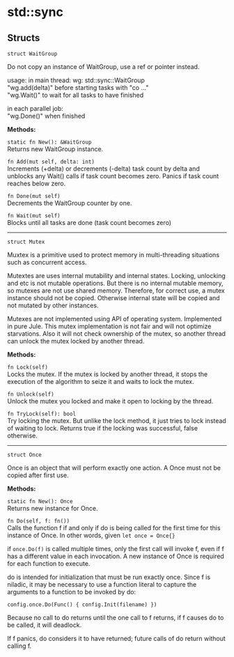 # std::sync

## Structs
```jule
struct WaitGroup
```
Do not copy an instance of WaitGroup, use a ref or pointer instead.

usage: in main thread: wg: std::sync::WaitGroup\
"wg.add(delta)" before starting tasks with "co ..."\
"wg.Wait()" to wait for all tasks to have finished

in each parallel job:\
"wg.Done()" when finished

**Methods:**

`static fn New(): &WaitGroup`\
Returns new WaitGroup instance.

`fn Add(mut self, delta: int)` \
Increments (+delta) or decrements (-delta) task count by delta and unblocks any Wait() calls if task count becomes zero. Panics if task count reaches below zero.

`fn Done(mut self)` \
Decrements the WaitGroup counter by one.

`fn Wait(mut self)` \
Blocks until all tasks are done (task count becomes zero) 

---

```jule
struct Mutex
```
Muxtex is a primitive used to protect memory in multi-threading situations such as concurrent access.

Mutextes are uses internal mutability and internal states. Locking, unlocking and etc is not mutable operations. But there is no internal mutable memory, so mutexes are not use shared memory. Therefore, for correct use, a mutex instance should not be copied. Otherwise internal state will be copied and not mutated by other instances.

Mutexes are not implemented using API of operating system. Implemented in pure Jule. This mutex implementation is not fair and will not optimize starvations. Also it will not check ownership of the mutex, so another thread can unlock the mutex locked by another thread.

**Methods:**

`fn Lock(self)`\
Locks the mutex. If the mutex is locked by another thread, it stops the execution of the algorithm to seize it and waits to lock the mutex.

`fn Unlock(self)`\
Unlock the mutex you locked and make it open to locking by the thread.

`fn TryLock(self): bool`\
Try locking the mutex. But unlike the lock method, it just tries to lock instead of waiting to lock. Returns true if the locking was successful, false otherwise.

---

```jule
struct Once
```
Once is an object that will perform exactly one action.
A Once must not be copied after first use.

**Methods:**

`static fn New(): Once`\
Returns new instance for Once.

`fn Do(self, f: fn())`\
Calls the function f if and only if do is being called for the first time for this instance of Once. In other words, given `let once = Once{}`

if `once.Do(f)` is called multiple times, only the first call will invoke f, even if f has a different value in each invocation. A new instance of Once is required for each function to execute.

do is intended for initialization that must be run exactly once. Since f is niladic, it may be necessary to use a function literal to capture the arguments to a function to be invoked by do:

`config.once.Do(Func() { config.Init(filename) })`

Because no call to do returns until the one call to f returns, if f causes do to be called, it will deadlock.

If f panics, do considers it to have returned; future calls of do return without calling f.